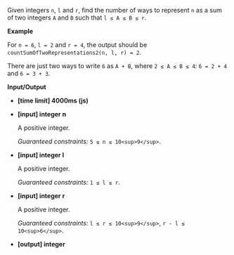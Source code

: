 ﻿Given integers `n`, `l` and `r`, find the number of ways to represent `n` as a sum of two integers `A` and `B` such that `l ≤ A ≤ B ≤ r`.

**Example**

For `n = 6`, `l = 2` and `r = 4`, the output should be
`countSumOfTwoRepresentations2(n, l, r) = 2`.

There are just two ways to write `6` as `A + B`, where `2 ≤ A ≤ B ≤ 4`: `6 = 2 + 4` and `6 = 3 + 3`.

**Input/Output**

*   **[time limit] 4000ms (js)**

*   **[input] integer n**

    A positive integer.

    _Guaranteed constraints:_
    `5 ≤ n ≤ 10<sup>9</sup>`.

*   **[input] integer l**

    A positive integer.

    _Guaranteed constraints:_
    `1 ≤ l ≤ r`.

*   **[input] integer r**

    A positive integer.

    _Guaranteed constraints:_
    `l ≤ r ≤ 10<sup>9</sup>`,
    `r - l ≤ 10<sup>6</sup>`.

*   **[output] integer**